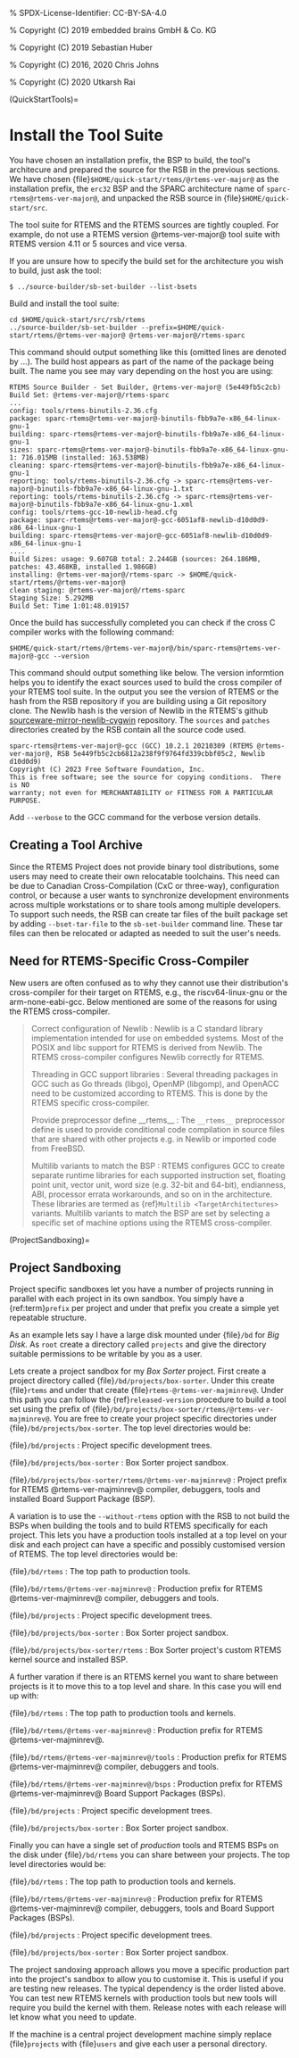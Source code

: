 % SPDX-License-Identifier: CC-BY-SA-4.0

% Copyright (C) 2019 embedded brains GmbH & Co. KG

% Copyright (C) 2019 Sebastian Huber

% Copyright (C) 2016, 2020 Chris Johns

% Copyright (C) 2020 Utkarsh Rai

(QuickStartTools)=

# Install the Tool Suite

You have chosen an installation prefix, the BSP to build, the tool's
architecure and prepared the source for the RSB in the previous sections. We
have chosen {file}`$HOME/quick-start/rtems/@rtems-ver-major@` as the installation prefix, the
`erc32` BSP and the SPARC architecture name of `sparc-rtems@rtems-ver-major@`, and unpacked
the RSB source in {file}`$HOME/quick-start/src`.

The tool suite for RTEMS and the RTEMS sources are tightly coupled. For
example, do not use a RTEMS version @rtems-ver-major@ tool suite with RTEMS version 4.11 or 5
sources and vice versa.

If you are unsure how to specify the build set for the architecture you wish to
build, just ask the tool:

```none
$ ../source-builder/sb-set-builder --list-bsets
```

Build and install the tool suite:

```none
cd $HOME/quick-start/src/rsb/rtems
../source-builder/sb-set-builder --prefix=$HOME/quick-start/rtems/@rtems-ver-major@ @rtems-ver-major@/rtems-sparc
```

This command should output something like this (omitted lines are denoted by
...). The build host appears as part of the name of the package being
built. The name you see may vary depending on the host you are using:

```none
RTEMS Source Builder - Set Builder, @rtems-ver-major@ (5e449fb5c2cb)
Build Set: @rtems-ver-major@/rtems-sparc
...
config: tools/rtems-binutils-2.36.cfg
package: sparc-rtems@rtems-ver-major@-binutils-fbb9a7e-x86_64-linux-gnu-1
building: sparc-rtems@rtems-ver-major@-binutils-fbb9a7e-x86_64-linux-gnu-1
sizes: sparc-rtems@rtems-ver-major@-binutils-fbb9a7e-x86_64-linux-gnu-1: 716.015MB (installed: 163.538MB)
cleaning: sparc-rtems@rtems-ver-major@-binutils-fbb9a7e-x86_64-linux-gnu-1
reporting: tools/rtems-binutils-2.36.cfg -> sparc-rtems@rtems-ver-major@-binutils-fbb9a7e-x86_64-linux-gnu-1.txt
reporting: tools/rtems-binutils-2.36.cfg -> sparc-rtems@rtems-ver-major@-binutils-fbb9a7e-x86_64-linux-gnu-1.xml
config: tools/rtems-gcc-10-newlib-head.cfg
package: sparc-rtems@rtems-ver-major@-gcc-6051af8-newlib-d10d0d9-x86_64-linux-gnu-1
building: sparc-rtems@rtems-ver-major@-gcc-6051af8-newlib-d10d0d9-x86_64-linux-gnu-1
....
Build Sizes: usage: 9.607GB total: 2.244GB (sources: 264.186MB, patches: 43.468KB, installed 1.986GB)
installing: @rtems-ver-major@/rtems-sparc -> $HOME/quick-start/rtems/@rtems-ver-major@
clean staging: @rtems-ver-major@/rtems-sparc
Staging Size: 5.292MB
Build Set: Time 1:01:48.019157
```

Once the build has successfully completed you can check if the cross C compiler
works with the following command:

```none
$HOME/quick-start/rtems/@rtems-ver-major@/bin/sparc-rtems@rtems-ver-major@-gcc --version
```

This command should output something like below. The version informtion helps
you to identify the exact sources used to build the cross compiler of your
RTEMS tool suite. In the output you see the version of RTEMS or the hash from
the RSB repository if you are building using a Git repository clone. The Newlib
hash is the version of Newlib in the RTEMS's github
[sourceware-mirror-newlib-cygwin](https://github.com/RTEMS/sourceware-mirror-newlib-cygwin) repository. The
`sources` and `patches` directories created by the RSB contain all the
source code used.

```none
sparc-rtems@rtems-ver-major@-gcc (GCC) 10.2.1 20210309 (RTEMS @rtems-ver-major@, RSB 5e449fb5c2cb6812a238f9f9764fd339cbbf05c2, Newlib d10d0d9)
Copyright (C) 2023 Free Software Foundation, Inc.
This is free software; see the source for copying conditions.  There is NO
warranty; not even for MERCHANTABILITY or FITNESS FOR A PARTICULAR PURPOSE.
```

Add `--verbose` to the GCC command for the verbose version details.

## Creating a Tool Archive

Since the RTEMS Project does not provide binary tool distributions, some users
may need to create their own relocatable toolchains. This need can be due to
Canadian Cross-Compilation (CxC or three-way), configuration control, or
because a user wants to synchronize development environments across multiple
workstations or to share tools among multiple developers. To support such
needs, the RSB can create tar files of the built package set by adding
`--bset-tar-file` to the `sb-set-builder` command line. These tar files can
then be relocated or adapted as needed to suit the user's needs.

## Need for RTEMS-Specific Cross-Compiler

New users are often confused as to why they cannot use their distribution's
cross-compiler for their target on RTEMS, e.g., the riscv64-linux-gnu or the
arm-none-eabi-gcc. Below mentioned are some of the reasons for using
the RTEMS cross-compiler.

> Correct configuration of Newlib
> : Newlib is a C standard library implementation intended for use on embedded
>   systems. Most of the POSIX and libc support for RTEMS is derived from
>   Newlib. The RTEMS cross-compiler configures Newlib correctly for RTEMS.
>
> Threading in GCC support libraries
> : Several threading packages in GCC such as Go threads (libgo), OpenMP
>   (libgomp), and OpenACC need to be customized according to RTEMS. This is
>   done by the RTEMS specific cross-compiler.
>
> Provide preprocessor define \_\_rtems\_\_
> : The `__rtems__` preprocessor define is used to provide conditional code
>   compilation in source files that are shared with other projects e.g. in
>   Newlib or imported code from FreeBSD.
>
> Multilib variants to match the BSP
> : RTEMS configures GCC to create separate runtime libraries for each
>   supported instruction set, floating point unit, vector unit, word size
>   (e.g. 32-bit and 64-bit), endianness, ABI, processor errata workarounds,
>   and so on in the architecture. These libraries are termed as {ref}`Multilib <TargetArchitectures>` variants. Multilib variants to match the BSP are set
>   by selecting a specific set of machine options using the RTEMS
>   cross-compiler.

(ProjectSandboxing)=

## Project Sandboxing

Project specific sandboxes let you have a number of projects running in
parallel with each project in its own sandbox. You simply have a
{ref:term}`prefix` per project and under that prefix you create a simple yet
repeatable structure.

As an example lets say I have a large disk mounted under {file}`/bd` for *Big
Disk*. As `root` create a directory called `projects` and give the
directory suitable permissions to be writable by you as a user.

Lets create a project sandbox for my *Box Sorter* project. First create a
project directory called {file}`/bd/projects/box-sorter`. Under this create
{file}`rtems` and under that create {file}`rtems-@rtems-ver-majminrev@`. Under
this path you can follow the {ref}`released-version` procedure to build a tool
set using the prefix of
{file}`/bd/projects/box-sorter/rtems/@rtems-ver-majminrev@`. You are free to
create your project specific directories under
{file}`/bd/projects/box-sorter`. The top level directories would be:

{file}`/bd/projects`
: Project specific development trees.

{file}`/bd/projects/box-sorter`
: Box Sorter project sandbox.

{file}`/bd/projects/box-sorter/rtems/@rtems-ver-majminrev@`
: Project prefix for RTEMS @rtems-ver-majminrev@ compiler, debuggers, tools and
  installed Board Support Package (BSP).

A variation is to use the `--without-rtems` option with the RSB to not build
the BSPs when building the tools and to build RTEMS specifically for each
project. This lets you have a production tools installed at a top level on your
disk and each project can have a specific and possibly customised version of
RTEMS. The top level directories would be:

{file}`/bd/rtems`
: The top path to production tools.

{file}`/bd/rtems/@rtems-ver-majminrev@`
: Production prefix for RTEMS @rtems-ver-majminrev@ compiler, debuggers and
  tools.

{file}`/bd/projects`
: Project specific development trees.

{file}`/bd/projects/box-sorter`
: Box Sorter project sandbox.

{file}`/bd/projects/box-sorter/rtems`
: Box Sorter project's custom RTEMS kernel source and installed BSP.

A further varation if there is an RTEMS kernel you want to share between
projects is it to move this to a top level and share. In this case you will end
up with:

{file}`/bd/rtems`
: The top path to production tools and kernels.

{file}`/bd/rtems/@rtems-ver-majminrev@`
: Production prefix for RTEMS @rtems-ver-majminrev@.

{file}`/bd/rtems/@rtems-ver-majminrev@/tools`
: Production prefix for RTEMS @rtems-ver-majminrev@ compiler, debuggers and
  tools.

{file}`/bd/rtems/@rtems-ver-majminrev@/bsps`
: Production prefix for RTEMS @rtems-ver-majminrev@ Board Support Packages
  (BSPs).

{file}`/bd/projects`
: Project specific development trees.

{file}`/bd/projects/box-sorter`
: Box Sorter project sandbox.

Finally you can have a single set of *production* tools and RTEMS BSPs on the
disk under {file}`/bd/rtems` you can share between your projects. The top level
directories would be:

{file}`/bd/rtems`
: The top path to production tools and kernels.

{file}`/bd/rtems/@rtems-ver-majminrev@`
: Production prefix for RTEMS @rtems-ver-majminrev@ compiler, debuggers, tools
  and Board Support Packages (BSPs).

{file}`/bd/projects`
: Project specific development trees.

{file}`/bd/projects/box-sorter`
: Box Sorter project sandbox.

The project sandoxing approach allows you move a specific production part into
the project's sandbox to allow you to customise it. This is useful if you are
testing new releases. The typical dependency is the order listed above. You can
test new RTEMS kernels with production tools but new tools will require you
build the kernel with them. Release notes with each release will let know
what you need to update.

If the machine is a central project development machine simply replace
{file}`projects` with {file}`users` and give each user a personal directory.
